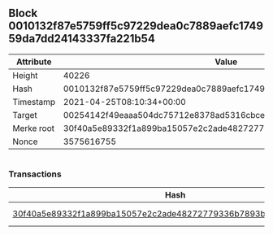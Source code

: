 ## Block 0010132f87e5759ff5c97229dea0c7889aefc174959da7dd24143337fa221b54

Attribute | Value
--- | ---
Height | 40226
Hash | 0010132f87e5759ff5c97229dea0c7889aefc174959da7dd24143337fa221b54
Timestamp | 2021-04-25T08:10:34+00:00
Target | 00254142f49eaaa504dc75712e8378ad5316cbcead634704b3734b6271167cc4
Merke root | 30f40a5e89332f1a899ba15057e2c2ade48272779336b7893b82168618e389a1
Nonce | 3575616755

```

```

### Transactions

Hash | Amount
--- | ---
[30f40a5e89332f1a899ba15057e2c2ade48272779336b7893b82168618e389a1](30f40a5e89332f1a899ba15057e2c2ade48272779336b7893b82168618e389a1.md) | 10.00000000 SKEPTI 
